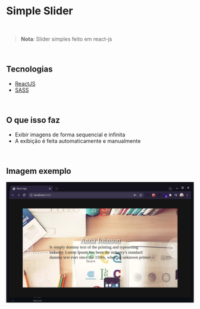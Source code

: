 # Simple Slider 

<br>

> **Nota**: Slider simples feito em react-js

<br>

## Tecnologias
- [ReactJS](https://reactjs.org/)
- [SASS](https://sass-lang.com/)

<br>

## O que isso faz
- Exibir imagens de forma sequencial e infinita
- A exibição é feita automaticamente e manualmente

<br>

## Imagem exemplo
<img src="./prtscn/image.png" alt="">